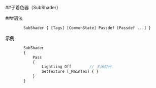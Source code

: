 ##子着色器（SubShader）

###语法
```javascript
        SubShader { [Tags] [CommonState] Passdef [Passdef ...] }
```


**示例**
```javascript
        SubShader
        {
            Pass 
            {
                Lightiing Off        // 关闭灯光
                SetTexture [_MainTex] { }
            }
        }
```























